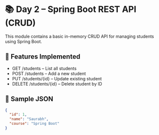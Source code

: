 # 📚 Day 2 – Spring Boot REST API (CRUD)

This module contains a basic in-memory CRUD API for managing students using Spring Boot.

## 🔧 Features Implemented

- GET /students – List all students
- POST /students – Add a new student
- PUT /students/{id} – Update existing student
- DELETE /students/{id} – Delete student by ID

## 🧪 Sample JSON

```json
{
  "id": 1,
  "name": "Saurabh",
  "course": "Spring Boot"
}